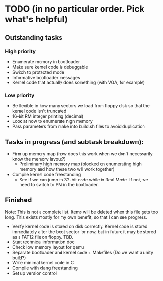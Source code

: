 # TODO (in no particular order. Pick what's helpful)

## Outstanding tasks

### High priority

- Enumerate memory in bootloader
- Make sure kernel code is debuggable
- Switch to protected mode
- Informative bootloader messages
- Kernel code that actually does something (with VGA, for example)

### Low priority

- Be flexible in how many sectors we load from floppy disk so that the kernel code isn't truncated
- 16-bit RM integer printing (decimal)
- Look at how to enumerate high memory
- Pass parameters from make into build.sh files to avoid duplication

## Tasks in progress (and subtask breakdown):

- Firm up memory map (how does this work when we don't necessarily know the memory layout?)
  - Preliminary high memory map (blocked on enumerating high memory and how these two will work together)
- Compile kernel code freestanding
  - See if we can jump to 32-bit code while in Real Mode. If not, we need to switch to PM in the bootloader.

## Finished

Note: This is not a complete list. Items will be deleted when this file gets too long.
This exists mostly for my own benefit, so that I can see progress.

- Verify kernel code is stored on disk correctly. Kernel code is stored immediately after the boot sector for now, but in future it may be stored as a FAT12 file on floppy. TBD.
- Start technical information doc
- Check low memory layout for qemu
- Separate bootloader and kernel code + Makefiles (Do we want a unity build?)
- Write minimal kernel code in C
- Compile with clang freestanding
- Set up version control
